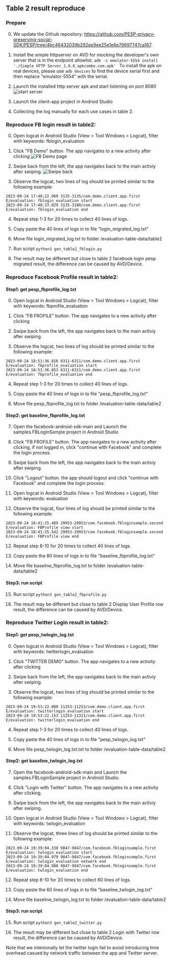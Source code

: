 ## Table 2 result reproduce
### Prepare
0. We update the Github repository: https://github.com/PESP-privacy-preserving-social-SDK/PESP/tree/4bc46432039b292ee9ee25e1e6e79697747ca167.

1. Install the simple httpserver on AVD for mocking the developer's own server that is in the endpoint allowlist.
`adb -s emulator-5554 install './Simple HTTP Server_1.9.0_apkcombo.com.apk'
` 
To install the apk on real devices, please use `adb devices` to find the device serial first and then replace "emulator-5554" with the serial.

2. Launch the installed http server apk and start listening on port 8080
![start server](./s1.png)

3. Launch the client-app project in Android Studio

4. Collecting the log manually for each use cases in table 2.


### Reproduce FB login result in table2:
0. Open logcat in Android Studio (View > Tool Windows > Logcat), filter with keywords: fblogin_evaluation

1. Click "FB Demo" button. The app navigates to a new activity after clicking
![FB Demo page](./s2.png)

2. Swipe back from the left, the app navigates back to the main activiy after swiping.
![Swipe back](./s3.png)

3. Observe the logcat, two lines of log should be printed similar to the following example:
```
2023-09-24 17:48:22.960 3135-3135/com.demo.client.app.first E/evaluation: fblogin_evaluation start
2023-09-24 17:48:23.029 3135-3180/com.demo.client.app.first E/evaluation: fblogin_evaluation end
```

4. Repeat step 1-3 for 20 times to collect 40 lines of logs.

5. Copy paste the 40 lines of logs in to file "login_migrated_log.txt"

6. Move file login_migrated_log.txt to folder /evaluation-table-data/table2

7. Run script 
`python3 gen_table2_fblogin.py`

8. The result may be different but close to table 2 facebook login pesp migrated result, the difference can be caused by AVD/Device.


### Reproduce Facebook Profile result in table2:
#### Step1: get pesp_fbprofile_log.txt
0. Open logcat in Android Studio (View > Tool Windows > Logcat), filter with keywords: fbprofile_evaluation

1. Click "FB FROFILE" button. The app navigates to a new activity after clicking

2. Swipe back from the left, the app navigates back to the main activiy after swiping.

3. Observe the logcat, two lines of log should be printed similar to the following example:
```
2023-09-24 18:51:36.816 6311-6311/com.demo.client.app.first E/evaluation: fbprofile_evaluation start
2023-09-24 18:51:36.853 6311-6311/com.demo.client.app.first E/evaluation: fbprofile_evaluation end
```

4. Repeat step 1-3 for 20 times to collect 40 lines of logs.

5. Copy paste the 40 lines of logs in to file "pesp_fbprofile_log.txt"

6. Move file pesp_fbprofile_log.txt to folder /evaluation-table-data/table2

#### Step2: get baseline_fbprofile_log.txt
7. Open the facebook-android-sdk-main and Launch the samples.FBLoginSample project in Android Studio

8. Click "FB FROFILE" button. The app navigates to a new activity after clicking, if not logged in, click "continue with Facebook" and complete the login process.

9.  Swipe back from the left, the app navigates back to the main activiy after swiping.
    
10. Click "Logout" button. the app should logout and click "continue with Facebook" and complete the login process.
    
11. Open logcat in Android Studio (View > Tool Windows > Logcat), filter with keywords: evaluation
    
12. Observe the logcat, four lines of log should be printed similar to the following example:
```
2023-09-24 18:41:25.489 29953-29953/com.facebook.fbloginsample.second E/evaluation: FBProfile view start
2023-09-24 18:41:25.542 29953-29953/com.facebook.fbloginsample.second E/evaluation: FBProfile view end
```

12. Repeat step 8-10 for 20 times to collect 40 lines of logs.

13. Copy paste the 80 lines of logs in to file "baseline_fbprofile_log.txt"

14.  Move file baseline_fbprofile_log.txt to folder /evaluation-table-data/table2

#### Step3: run script
15. Run script 
`python3 gen_table2_fbprofile.py `

1.  The result may be different but close to table 2 Display User Profile row result, the difference can be caused by AVD/Device.


### Reproduce Twitter Login result in table2:
#### Step1: get pesp_twlogin_log.txt
0. Open logcat in Android Studio (View > Tool Windows > Logcat), filter with keywords: twitterlogin_evaluation

1. Click "TWITTER DEMO" button. The app navigates to a new activity after clicking

2. Swipe back from the left, the app navigates back to the main activiy after swiping.

3. Observe the logcat, two lines of log should be printed similar to the following example:
```
2023-09-24 19:53:22.080 11253-11253/com.demo.client.app.first E/evaluation: twitterlogin_evaluation start
2023-09-24 19:53:22.153 11253-11321/com.demo.client.app.first E/evaluation: twitterlogin_evaluation end
```

4. Repeat step 1-3 for 20 times to collect 40 lines of logs.

5. Copy paste the 40 lines of logs in to file "pesp_twlogin_log.txt"

6. Move file pesp_twlogin_log.txt.txt to folder /evaluation-table-data/table2

#### Step2: get baseline_twlogin_log.txt
7. Open the facebook-android-sdk-main and Launch the samples.FBLoginSample project in Android Studio.

8. Click "Login with Twitter" button. The app navigates to a new activity after clicking.

9.  Swipe back from the left, the app navigates back to the main activiy after swiping.
    
10. Open logcat in Android Studio (View > Tool Windows > Logcat), filter with keywords: twlogin_evaluation
    
11. Observe the logcat, three lines of log should be printed similar to the following example:
```
2023-09-24 19:39:04.338 9847-9847/com.facebook.fbloginsample.first E/evaluation: twlogin_evaluation start
2023-09-24 19:39:04.979 9847-9847/com.facebook.fbloginsample.first E/evaluation: twlogin_evaluation network end
2023-09-24 19:39:04.980 9847-9847/com.facebook.fbloginsample.first E/evaluation: twlogin_evaluation end

```

12. Repeat step 8-10 for 20 times to collect 60 lines of logs.

13. Copy paste the 60 lines of logs in to file "baseline_twlogin_log.txt"

14.  Move file baseline_twlogin_log.txt to folder /evaluation-table-data/table2

#### Step3: run script
15. Run script 
`python3 gen_table2_twitter.py `

16. The result may be different but close to table 2 Login with Twitter row result, the difference can be caused by AVD/Device.

Note that we intenionally let the twitter login fail to aviod introducing time overhead casued by network traffic between the app and Twitter server.